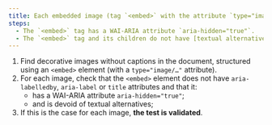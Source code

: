 ```yaml
---
title: Each embedded image (tag `<embed>` with the attribute `type="image/…"`) [decoration](#decoration-image), without [caption](#image-caption ), does it verify these conditions?
steps:
  - The `<embed>` tag has a WAI-ARIA attribute `aria-hidden="true"`.
  - The `<embed>` tag and its children do not have [textual alternative](#textual-alternative-image).
---
```


1. Find decorative images without captions in the document, structured using an `<embed>` element (with a `type="image/…"` attribute).
2. For each image, check that the `<embed>` element does not have `aria-labelledby`, `aria-label` or `title` attributes and that it:
   - has a WAI-ARIA attribute `aria-hidden="true"`;
   - and is devoid of textual alternatives;
3. If this is the case for each image, **the test is validated**.

